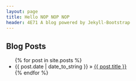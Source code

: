 ```yaml
---
layout: page
title: Hello NOP NOP NOP
header: 4E71 A blog powered by Jekyll-Bootstrap
---
```


## Blog Posts
<ul class="posts">
  {% for post in site.posts %}
    <li><span>{{ post.date | date_to_string }}</span> &raquo; <a href="{{ post.url }}">{{ post.title }}</a></li>
  {% endfor %}
</ul>


